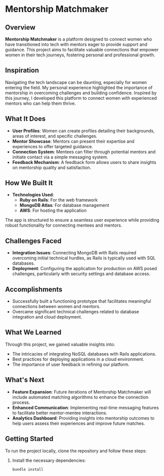 # Mentorship Matchmaker

## Overview

**Mentorship Matchmaker** is a platform designed to connect women who have transitioned into tech with mentors eager to provide support and guidance. This project aims to facilitate valuable connections that empower women in their tech journeys, fostering personal and professional growth.

## Inspiration

Navigating the tech landscape can be daunting, especially for women entering the field. My personal experience highlighted the importance of mentorship in overcoming challenges and building confidence. Inspired by this journey, I developed this platform to connect women with experienced mentors who can help them thrive.

## What It Does

- **User Profiles**: Women can create profiles detailing their backgrounds, areas of interest, and specific challenges.
- **Mentor Showcase**: Mentors can present their expertise and experiences to offer targeted guidance.
- **Connection System**: Mentees can filter through potential mentors and initiate contact via a simple messaging system.
- **Feedback Mechanism**: A feedback form allows users to share insights on mentorship quality and satisfaction.

## How We Built It

- **Technologies Used**:
  - **Ruby on Rails**: For the web framework
  - **MongoDB Atlas**: For database management
  - **AWS**: For hosting the application

The app is structured to ensure a seamless user experience while providing robust functionality for connecting mentees and mentors.

## Challenges Faced

- **Integration Issues**: Connecting MongoDB with Rails required overcoming initial technical hurdles, as Rails is typically used with SQL databases.
- **Deployment**: Configuring the application for production on AWS posed challenges, particularly with security settings and database access.

## Accomplishments

- Successfully built a functioning prototype that facilitates meaningful connections between women and mentors.
- Overcame significant technical challenges related to database integration and cloud deployment.

## What We Learned

Through this project, we gained valuable insights into:
- The intricacies of integrating NoSQL databases with Rails applications.
- Best practices for deploying applications in a cloud environment.
- The importance of user feedback in refining our platform.

## What's Next

- **Feature Expansion**: Future iterations of Mentorship Matchmaker will include automated matching algorithms to enhance the connection process.
- **Enhanced Communication**: Implementing real-time messaging features to facilitate better mentor-mentee interactions.
- **Analytics Dashboard**: Providing insights into mentorship outcomes to help users assess their experiences and improve future matches.

## Getting Started

To run the project locally, clone the repository and follow these steps:

1. Install the necessary dependencies:
   ```bash
   bundle install



